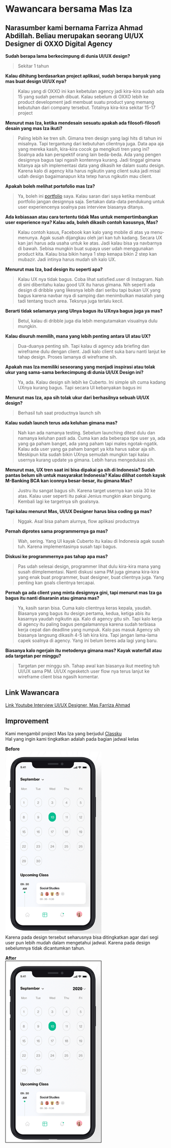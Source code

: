# Wawancara bersama Mas Iza
## Narasumber kami bernama Farriza Ahmad Abdillah. Beliau merupakan seorang UI/UX Designer di OXXO Digital Agency

**Sudah berapa lama berkecimpung di dunia UI/UX design?**
>Sekitar 1 tahun

**Kalau dihitung berdasarkan project aplikasi, sudah berapa banyak yang mas buat design UI/UX nya?**
>Kalau yang di OXXO ini kan kebetulan agency jadi kira-kira sudah ada 15 yang sudah pernah dibuat. Kalau sebelum di OXXO lebih ke product development jadi membuat suatu product yang memang kebutuhan dari company tersebut. Totalnya kira-kira sekitar 15-17 project

**Menurut mas Iza, ketika mendesain sesuatu apakah ada filosofi-filosofi desain yang mas Iza ikuti?**
>Paling lebih ke tren sih. Gimana tren design yang lagi hits di tahun ini misalnya. Tapi tergantung dari kebutuhan clientnya juga. Data apa aja yang mereka kasih, kira-kira cocok ga mengikuti tren yang ini? Soalnya ada kan perspektif orang lain beda-beda. Ada yang pengen designnya bagus tapi ngasih kontennya kurang. Jadi tinggal gimana kitanya aja sih implementasi data yang dikasih ke dalam suatu design. Karena kalo di agency kita harus ngikutin yang client suka jadi misal udah design bagaimanapun kita tetep harus ngikutin mau client.

**Apakah boleh melihat portofolio mas Iza?**
>Ya, boleh ini [portfolio](https://dribbble.com/Izaiza) saya. Kalau saran dari saya ketika membuat portfolio jangan designnya saja. Sertakan data-data pendukung untuk user experiencenya soalnya pas interview biasanya ditanya.

**Ada kebiasaan atau cara tertentu tidak Mas untuk mempertimbangkan user experience nya? Kalau ada, boleh dikasih contoh kasusnya, Mas?** 
>Kalau contoh kasus, Facebook kan kalo yang mobile di atas ya menu-menunya. Agak susah dijangkau oleh jari kan tuh kadang. Secara UX kan jari harus ada usaha untuk ke atas. Jadi kalau bisa ya navbarnya di bawah. Sebisa mungkin buat supaya user udah menggunakan product kita. Kalau bisa bikin hanya 1 step kenapa bikin 2 step kan mubazir. Jadi intinya harus mudah sih kalo UX. 

**Menurut mas Iza, bad design itu seperti apa?**
>Kalau UX nya tidak bagus. Coba lihat satisfied.user di Instagram. Nah di sini diberitahu kalau good UX itu harus gimana. Nih seperti ada design di dribble yang likesnya lebih dari seribu tapi bukan UX yang bagus karena navbar nya di samping dan menimbulkan masalah yang tadi tentang touch area. Teksnya juga terlalu kecil.

**Berarti tidak selamanya yang UInya bagus itu UXnya bagus juga ya mas?**
>Betul, kalau di dribble juga dia lebih mengutamakan visualnya dulu mungkin.

**Kalau disuruh memilih, mana yang lebih penting antara UI atau UX?**
>Dua-duanya penting sih. Tapi kalau di agency ada briefing dan wireframe dulu dengan client. Jadi kalo client suka baru nanti lanjut ke tahap design. Proses lamanya di wireframe sih. 

**Apakah mas Iza memiliki seseorang yang menjadi inspirasi atau tolak ukur yang sama-sama berkecimpung di dunia UI/UX Design ini?**
>Ya, ada. Kalau design sih lebih ke Cuberto. Ini simple sih cuma kadang UXnya kurang bagus. Tapi secara UI kebanyakan bagus ini

**Menurut mas Iza, apa sih tolak ukur dari berhasilnya sebuah UI/UX design?**
>Berhasil tuh saat productnya launch sih

**Kalau sudah launch terus ada keluhan gimana mas?**
>Nah kan ada namanya testing. Sebelum launching ditest dulu dan namanya keluhan pasti ada. Cuma kan ada beberapa tipe user ya, ada yang ga paham banget, ada yang paham tapi males ngotak-ngatik. Kalau ada user yang ga paham banget ya kita harus sabar aja sih. Meskipun kita sudah bikin UXnya semudah mungkin tapi kalau usernya kurang update ya gimana. Lebih harus mengedukasi sih.

**Menurut mas, UX tren saat ini bisa dipakai ga sih di Indonesia? Sudah pantas belum sih untuk masyarakat Indonesia? Kalau dilihat contoh kayak M-Banking BCA kan iconnya besar-besar, itu gimana Mas?**
>Justru itu sangat bagus sih. Karena target usernya kan usia 30 ke atas. Kalau user seperti itu pakai Jenius mungkin akan bingung. Kembali lagi ke targetnya sih goalsnya.

**Tapi kalau menurut Mas, UI/UX Designer harus bisa coding ga mas?**
>Nggak. Asal bisa paham alurnya, flow aplikasi productnya

**Pernah diprotes sama programmernya ga mas?**
>Wah, sering. Yang UI kayak Cuberto itu kalau di Indonesia agak susah tuh. Karena implementasinya susah tapi bagus. 

**Diskusi ke programmernya pas tahap apa mas?**
>Pas udah selesai design, programmer lihat dulu kira-kira mana yang susah diimplementasi. Nanti diskusi sama PM juga gimana kira-kira yang enak buat programmer, buat designer, buat clientnya juga. Yang penting kan goals clientnya tercapai.

**Pernah ga ada client yang minta designnya gini, tapi menurut mas Iza ga bagus itu nanti disaranin atau gimana mas?**
>Ya, kasih saran bisa. Cuma kalo clientnya keras kepala, yaudah. Biasanya yang bagus itu design pertama, kedua, ketiga abis itu kasarnya yaudah ngikutin aja. Kalo di agency gitu sih. Tapi kalo kerja di agency itu paling bagus pengalamannya karena sudah terbiasa kerja cepat dan deadline yang numpuk. Kalo pas masuk Agency sih biasanya langsung dikasih 4-5 lah kira kira. Tapi jangan lama-lama capek soalnya di agency. Yang ini belum beres ada lagi yang baru. 

**Biasanya kalo ngerjain itu metodenya gimana mas? Kayak waterfall atau ada targetan per minggu?**
>Targetan per minggu sih. Tahap awal kan biasanya ikut meeting tuh UI/UX sama PM. UI/UX ngesketch user flow nya terus lanjut ke wireframe client bisa ngasih komentar. 

## Link Wawancara
[Link Youtube Interview UI/UX Designer, Mas Farriza Ahmad](https://youtu.be/E0EcdpvGL2s)

## Improvement
Kami mengambil project Mas Iza yang berjudul [Classku](https://dribbble.com/shots/14260560-Classku-Mobile-Design-Concept)  
Hal yang ingin kami tingkatkan adalah pada bagian jadwal kelas 

**Before**  
![Sebelum Improvement](mock_up_before_improvment.png)  
Karena pada design tersebut seharusnya bisa ditingkatkan agar dari segi user pun lebih mudah dalam mengetahui jadwal. Karena pada design sebelumnya tidak dicantumkan tahun.

**After**  
![Sesudah Improvement](Improvement.png)
